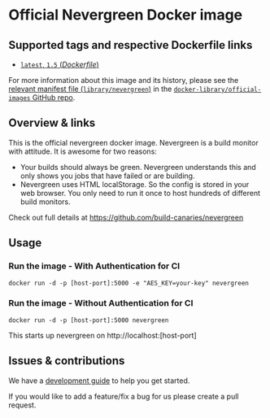 Official Nevergreen Docker image
==================================

## Supported tags and respective Dockerfile links

-	[`latest`, `1.5` (*Dockerfile*)](https://github.com/build-canaries/nevergreen-docker/blob/80f466e2ccdcedd32659ebe94dc1411b30f0554c/Dockerfile)

For more information about this image and its history, please see the [relevant manifest file (`library/nevergreen`)](https://github.com/docker-library/official-images/blob/master/library/nevergreen) in the [`docker-library/official-images` GitHub repo](https://github.com/docker-library/official-images).

## Overview & links

This is the official nevergreen docker image. Nevergreen is a build monitor with attitude. It is awesome for two reasons:

* Your builds should always be green. Nevergreen understands this and only shows you jobs that have failed or are building.
* Nevergreen uses HTML localStorage. So the config is stored in your web browser. You only need to run it once to host hundreds of different build monitors.

Check out full details at https://github.com/build-canaries/nevergreen

## Usage

### Run the image - With Authentication for CI 

	docker run -d -p [host-port]:5000 -e "AES_KEY=your-key" nevergreen 

### Run the image - Without Authentication for CI 

	docker run -d -p [host-port]:5000 nevergreen 

This starts up nevergreen on http://localhost:[host-port]

## Issues & contributions

We have a [development guide](https://github.com/build-canaries/nevergreen/blob/master/doc/contributing.md) to help you get started.

If you would like to add a feature/fix a bug for us please create a pull request.

